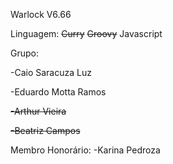 Warlock V6.66

Linguagem: <del>Curry</del> <del>Groovy</del> Javascript

Grupo: 

-Caio Saracuza Luz

-Eduardo Motta Ramos

<del>-Arthur Vieira</del>

<del>-Beatriz Campos</del>

Membro Honorário:
-Karina Pedroza


